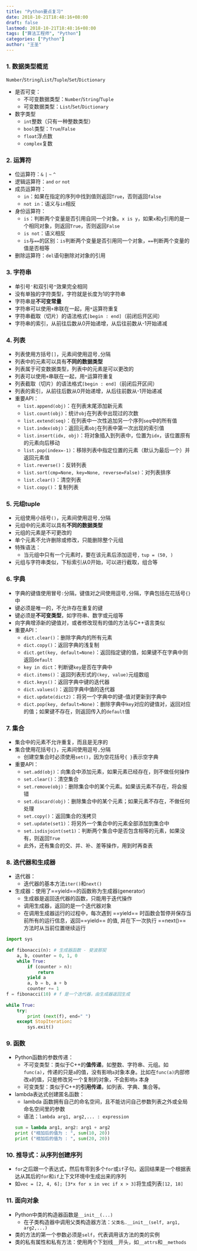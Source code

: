 ```yaml
---
title: "Python要点复习"
date: 2018-10-21T18:48:16+08:00
draft: false
lastmod: 2018-10-21T18:48:16+08:00
tags: ["算法工程师", "Python"]
categories: ["Python"]
author: "王圣"
---
```

### 1. 数据类型概览
`Number`/`String`/`List`/`Tuple`/`Set`/`Dictionary`

* 是否可变：
	* 不可变数据类型：`Number`/`String`/`Tuple`
	* 可变数据类型：`List`/`Set`/`Dictionary`
* 数字类型
	* `int`整数（只有一种整数类型）
	* `bool`类型：`True`/`False`
	* `float`浮点数
	* `complex`复数

### 2. 运算符
* 位运算符：`&`  `|`  `~`  `^`
* 逻辑运算符：`and`  `or`  `not`
* 成员运算符：
	* `in`：如果在指定的序列中找到值则返回`True`，否则返回`false`
	* `not in`：语义与`in`相反
* 身份运算符：
	* `is`：判断两个变量是否引用自同一个对象。`x is y`，如果`x`和`y`引用的是一个相同对象，则返回`True`，否则返回`False`
	* `is not`：语义相反
	* `is`与`==`的区别：`is`判断两个变量是否引用同一个对象，`==`判断两个变量的值是否相等
* 删除运算符：`del`语句删除对对象的引用

### 3. 字符串
* 单引号`'`和双引号`"`效果完全相同
* 没有单独的字符类型，字符就是长度为1的字符串
* 字符串是**不可变常量**
* 字符串可以使用`+`串联在一起，用`*`运算符重复
* 字符串截取（切片）的语法格式`[begin : end]`（前闭后开区间）
* 字符串的索引，从前往后数从0开始递增，从后往前数从-1开始递减

### 4. 列表
* 列表使用方括号`[]`，元素间使用逗号`,`分隔
* 列表中的元素可以具有**不同的数据类型**
* 列表属于可变数据类型，列表中的元素是可以更改的
* 列表可以使用`+`串联在一起，用`*`运算符重复
* 列表截取（切片）的语法格式`[begin : end]`（前闭后开区间）
* 列表的索引，从前往后数从0开始递增，从后往前数从-1开始递减
* 重要API：
	* `list.append(obj)`：在列表末尾添加新元素
	* `list.count(obj)`：统计`obj`在列表中出现过的次数
	* `list.extend(seq)`：在列表中一次性追加另一个序列`seq`中的所有值
	* `list.index(obj)`：返回元素`obj`在列表中第一次出现的索引值
	* `list.insert(idx, obj)`：将对象插入到列表中，位置为`idx`，该位置原有的元素向后移动
	* `list.pop(index=-1)`：移除列表中指定位置的元素（默认为最后一个）并返回元素值
	* `list.reverse()`：反转列表
	* `list.sort(cmp=None, key=None, reverse=False)`：对列表排序
	* `list.clear()`：清空列表
	* `list.copy()`：复制列表

### 5. 元组tuple
* 元组使用小括号`()`，元素间使用逗号`,`分隔
* 元组中的元素可以具有**不同的数据类型**
* 元组的元素是不可更改的
* 单个元素不允许删除或修改，只能删除整个元组
* 特殊语法：
	* 当元组中只有一个元素时，要在该元素后添加逗号`,`
	`tup = (50, )`
* 元组与字符串类似，下标索引从0开始，可以进行截取，组合等

### 6. 字典
* 字典的键值使用冒号`:`分隔，键值对之间使用逗号`,`分隔，字典包括在花括号`{}`中
* 键必须是唯一的，不允许存在重复的键
* 键必须是**不可变类型**，如字符串、数字或元组等
* 向字典增添新的键值对，或者修改现有的值的方法与C++语言类似
* 重要API：
	* `dict.clear()`：删除字典内的所有元素
	* `dict.copy()`：返回字典的浅复制
	* `dict.get(key, default=None)`：返回指定键的值，如果键不在字典中则返回`default`
	* `key in dict`：判断键`key`是否在字典中
	* `dict.items()`：返回列表形式的`(key, value)`元组数组
	* `dict.keys()`：返回字典中键的迭代器
	* `dict.values()`：返回字典中值的迭代器
	* `dict.update(dict2)`：将另一个字典中的键-值对更新到字典中
	* `dict.pop(key, default=None)`：删除字典中`key`对应的键值对，返回对应的值；如果键不存在，则返回传入的`default`值

### 7. 集合
* 集合中的元素不允许重复，而且是无序的
* 集合使用花括号`{}`，元素间使用逗号`,`分隔
	* 创建空集合时必须使用`set()`，因为空花括号`{ }`表示空字典
* 重要API：
	* `set.add(obj)`：向集合中添加元素，如果元素已经存在，则不做任何操作
	* `set.clear()`：清空集合
	* `set.remove(obj)`：删除集合中的某个元素。如果该元素不存在，将会报错
	* `set.discard(obj)`：删除集合中的某个元素；如果元素不存在，不做任何处理
	* `set.copy()`：返回集合的浅拷贝
	* `set.update(set1)`：将另外一个集合中的元素全部添加到集合中
	* `set.isdisjoint(set1)`：判断两个集合中是否包含相等的元素，如果没有，则返回`True`
	* 此外，还有集合的交、并、补、差等操作，用到时再查表

### 8. 迭代器和生成器
* 迭代器：
	* 迭代器的基本方法`iter()`和`next()`
* 生成器：使用了==yield==的函数称为生成器(generator)
	* 生成器是返回迭代器的函数，只能用于迭代操作
	* 调用生成器，返回的是一个迭代器对象
	* 在调用生成器运行的过程中，每次遇到 ==yield== 时函数会暂停并保存当前所有的运行信息，返回==yield== 的值, 并在下一次执行 ==next()== 方法时从当前位置继续运行
	

``` python
import sys
 
def fibonacci(n): # 生成器函数 - 斐波那契
    a, b, counter = 0, 1, 0
    while True:
        if (counter > n): 
            return
        yield a
        a, b = b, a + b
        counter += 1
f = fibonacci(10) # f 是一个迭代器，由生成器返回生成
 
while True:
    try:
        print (next(f), end=" ")
    except StopIteration:
        sys.exit()
```

### 9. 函数
* Python函数的参数传递：
	* 不可变类型：类似于C++的**值传递**，如整数、字符串、元组。如`func(a)`，传递的只是`a`的值，没有影响`a`对象本身。比如在`func(a)`内部修改`a`的值，只是修改另一个复制的对象，不会影响`a` 本身
	* 可变类型：类似于C++的**引用传递**，如列表、字典、集合等。
* lambda表达式创建匿名函数：
	* lambda 函数拥有自己的命名空间，且不能访问自己参数列表之外或全局命名空间里的参数
	* 语法：`lambda arg1, arg2,... : expression`
	``` python
	sum = lambda arg1, arg2: arg1 + arg2
	print ("相加后的值为 : ", sum(10, 20))
	print ("相加后的值为 : ", sum(20, 20))
	```
	
### 10. 推导式：从序列创建序列
* `for`之后跟一个表达式，然后有零到多个`for`或`if`子句。返回结果是一个根据表达从其后的`for`和`if`上下文环境中生成出来的序列
* 如`vec = [2, 4, 6]; [3*x for x in vec if x > 3]`将生成列表`[12, 18]`


### 11. 面向对象
* Python中类的构造器函数是`__init__(...)`
	* 在子类构造器中调用父类构造器方法：`父类名.__init__(self, arg1, arg2,...)`
* 类的方法的第一个参数必须是`self`，代表调用该方法的类的实例
* 类的私有属性和私有方法：使用两个下划线`__`开头，如`__attrs`和`__methods`
